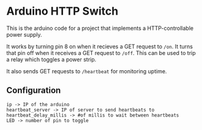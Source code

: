 # Arduino HTTP Switch 

This is the arduino code for a project that implements a HTTP-controllable
power supply. 

It works by turning pin 8 on when it recieves a GET request to `/on`.
It turns that pin off when it receives a GET request to `/off`.
This can be used to trip a relay which toggles a power strip.

It also sends GET requests to `/heartbeat` for monitoring uptime.

## Configuration

    ip -> IP of the arduino
    heartbeat_server -> IP of server to send heartbeats to
    heartbeat_delay_millis -> #of millis to wait between heartbeats
    LED -> number of pin to toggle
 
